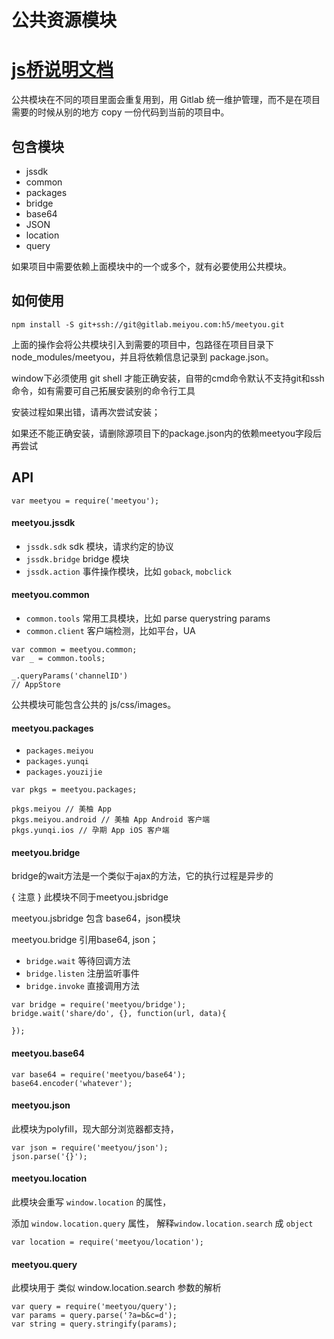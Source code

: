 公共资源模块
============

# [js桥说明文档](http://git.meiyou.im/iOS/iOS/wikis/URI)

公共模块在不同的项目里面会重复用到，用 Gitlab 统一维护管理，而不是在项目需要的时候从别的地方 copy 一份代码到当前的项目中。

## 包含模块
- jssdk
- common
- packages
- bridge
- base64
- JSON
- location
- query


如果项目中需要依赖上面模块中的一个或多个，就有必要使用公共模块。

## 如何使用

```
npm install -S git+ssh://git@gitlab.meiyou.com:h5/meetyou.git
```

上面的操作会将公共模块引入到需要的项目中，包路径在项目目录下 node_modules/meetyou，并且将依赖信息记录到 package.json。

window下必须使用 git shell 才能正确安装，自带的cmd命令默认不支持git和ssh命令，如有需要可自己拓展安装别的命令行工具

安装过程如果出错，请再次尝试安装；

如果还不能正确安装，请删除源项目下的package.json内的依赖meetyou字段后再尝试

## API

```
var meetyou = require('meetyou');
```

#### meetyou.jssdk

- `jssdk.sdk` sdk 模块，请求约定的协议
- `jssdk.bridge` bridge 模块
- `jssdk.action` 事件操作模块，比如 `goback`, `mobclick`

#### meetyou.common

- `common.tools` 常用工具模块，比如 parse querystring params
- `common.client` 客户端检测，比如平台，UA

```
var common = meetyou.common;
var _ = common.tools;

_.queryParams('channelID')
// AppStore
```

公共模块可能包含公共的 js/css/images。

#### meetyou.packages
- `packages.meiyou`
- `packages.yunqi`
- `packages.youzijie`

```
var pkgs = meetyou.packages;

pkgs.meiyou // 美柚 App
pkgs.meiyou.android // 美柚 App Android 客户端
pkgs.yunqi.ios // 孕期 App iOS 客户端
```

#### meetyou.bridge

bridge的wait方法是一个类似于ajax的方法，它的执行过程是异步的

{ 注意 } 此模块不同于meetyou.jsbridge

meetyou.jsbridge 包含 base64，json模块

meetyou.bridge 引用base64, json；

- ```bridge.wait``` 等待回调方法
- ```bridge.listen``` 注册监听事件
- ```bridge.invoke``` 直接调用方法

```
var bridge = require('meetyou/bridge');
bridge.wait('share/do', {}, function(url, data){

});

```

#### meetyou.base64
```
var base64 = require('meetyou/base64');
base64.encoder('whatever');

```


#### meetyou.json

此模块为polyfill，现大部分浏览器都支持，

```
var json = require('meetyou/json');
json.parse('{}');

```

#### meetyou.location

此模块会重写 ```window.location``` 的属性，

添加 ```window.location.query``` 属性，
解释```window.location.search``` 成 ```object```


```
var location = require('meetyou/location');
```

#### meetyou.query

此模块用于 类似 window.location.search 参数的解析

```
var query = require('meetyou/query');
var params = query.parse('?a=b&c=d');
var string = query.stringify(params);
```